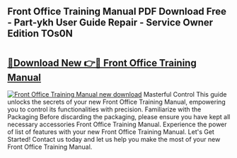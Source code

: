 ## Front Office Training Manual PDF Download Free - Part-ykh User Guide Repair - Service Owner Edition TOs0N

# <h2><a href="http://bc53048.oget.top/?id=Front+Office+Training+Manual">🔗Download New 👉🔴 Front Office Training Manual</a></h2>

[![Front Office Training Manual new download](https://i.imgur.com/5g1atiW.png)](http://bc53048.oget.top/?id=Front+Office+Training+Manual)
Masterful Control This guide unlocks the secrets of your new Front Office Training Manual, empowering you to control its functionalities with precision. Familiarize with the Packaging Before discarding the packaging, please ensure you have kept all necessary accessories Front Office Training Manual. Experience the power of list of features with your new Front Office Training Manual. Let's Get Started! Contact us today and let us help you make the most of your new Front Office Training Manual.

